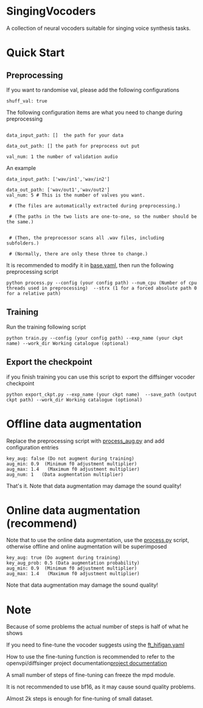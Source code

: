# SingingVocoders
A collection of neural vocoders suitable for singing voice synthesis tasks.

# Quick Start

## Preprocessing

If you want to randomise val, please add the following configurations
```angular2html
shuff_val: true
```
The following configuration items are what you need to change during preprocessing

```angular2html

data_input_path: []  the path for your data

data_out_path: [] the path for preprocess out put

val_num: 1 the number of validation audio
```
An example
```
data_input_path: ['wav/in1','wav/in2'] 

data_out_path: ['wav/out1','wav/out2']
val_num: 5 # This is the number of valves you want. 

 # (The files are automatically extracted during preprocessing.)

 # (The paths in the two lists are one-to-one, so the number should be the same.)


 # (Then, the preprocessor scans all .wav files, including subfolders.)

 # (Normally, there are only these three to change.)
```
It is recommended to modify it in [base.yaml](configs%2Fbase.yaml),
then run the following preprocessing script
```angular2html
python process.py --config (your config path) --num_cpu (Number of cpu threads used in preprocessing)  --strx (1 for a forced absolute path 0 for a relative path)

```

## Training
Run the training following script
```angular2html
python train.py --config (your config path) --exp_name (your ckpt name) --work_dir Working catalogue (optional)

```
## Export the checkpoint
if you finish training you can use this script to export the diffsinger vocoder checkpoint
```
python export_ckpt.py --exp_name (your ckpt name)  --save_path (output ckpt path) --work_dir Working catalogue (optional)
```

# Offline data augmentation
Replace the preprocessing script with [process_aug.py](process_aug.py) and add configuration entries
```
key_aug: false (Do not augment during training)
aug_min: 0.9  (Minimum f0 adjustment multiplier)
aug_max: 1.4   (Maximum f0 adjustment multiplier)
aug_num: 1   (Data augmentation multiplier)
```
That's it. Note that data augmentation may damage the sound quality!
# Online data augmentation (recommend)
Note that to use the online data augmentation, use the [process.py](process.py) script, otherwise offline and online augmentation will be superimposed
```angular2html
key_aug: true (Do augment during training)
key_aug_prob: 0.5 (Data augmentation probability)
aug_min: 0.9  (Minimum f0 adjustment multiplier)
aug_max: 1.4   (Maximum f0 adjustment multiplier)
```
Note that data augmentation may damage the sound quality!
# Note

Because of some problems the actual number of steps is half of what he shows

If you need to fine-tune the vocoder suggests using the [ft_hifigan.yaml](configs%2Fft_hifigan.yaml) 

How to use the fine-tuning function is recommended to refer to the openvpi/diffsinger project documentation[project documentation](https://github.com/openvpi/DiffSinger/blob/main/docs/BestPractices.md#fine-tuning-and-parameter-freezing)

A small number of steps of fine-tuning can freeze the mpd module.

It is not recommended to use bf16, as it may cause sound quality problems.

Almost 2k steps is enough for fine-tuning of small dataset.





































